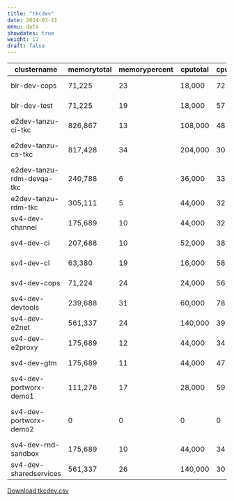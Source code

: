 ```yaml
---
title: "tkcdev"
date: 2024-03-11
menu: data
showdates: true
weight: 11
draft: false
---
```

<!--more-->
| clustername               | memorytotal | memorypercent | cputotal | cpupercent | nodecount | health       | message                                           |
| ------------------------- | ----------- | ------------- | -------- | ---------- | --------- | ------------ | ------------------------------------------------- |
| blr-dev-cops              |      71,225 |            23 |   18,000 |         72 |         6 | HEALTHY      | Cluster is healthy                                |
| blr-dev-test              |      71,225 |            19 |   18,000 |         57 |         6 | HEALTHY      | Cluster is healthy                                |
| e2dev-tanzu-ci-tkc        |     826,867 |            13 |  108,000 |         48 |         9 | HEALTHY      | Cluster is healthy                                |
| e2dev-tanzu-cs-tkc        |     817,428 |            34 |  204,000 |         30 |        27 | WARNING      | 1 node is in WARNING state.                       |
| e2dev-tanzu-rdm-devqa-tkc |     240,788 |             6 |   36,000 |         33 |         6 | HEALTHY      | Cluster is healthy                                |
| e2dev-tanzu-rdm-tkc       |     305,111 |             5 |   44,000 |         32 |         7 | HEALTHY      | Cluster is healthy                                |
| sv4-dev-channel           |     175,689 |            10 |   44,000 |         32 |         7 | HEALTHY      | Cluster is healthy                                |
| sv4-dev-ci                |     207,688 |            10 |   52,000 |         38 |         8 | HEALTHY      | Cluster is healthy                                |
| sv4-dev-cl                |      63,380 |            19 |   16,000 |         58 |         5 | HEALTHY      | Cluster is healthy                                |
| sv4-dev-cops              |      71,224 |            24 |   24,000 |         56 |         6 | HEALTHY      | Cluster is healthy                                |
| sv4-dev-devtools          |     239,688 |            31 |   60,000 |         78 |         9 | HEALTHY      | Cluster is healthy                                |
| sv4-dev-e2net             |     561,337 |            24 |  140,000 |         39 |        11 | HEALTHY      | Cluster is healthy                                |
| sv4-dev-e2proxy           |     175,689 |            12 |   44,000 |         34 |         7 | HEALTHY      | Cluster is healthy                                |
| sv4-dev-gtm               |     175,689 |            11 |   44,000 |         47 |         7 | HEALTHY      | Cluster is healthy                                |
| sv4-dev-portworx-demo1    |     111,276 |            17 |   28,000 |         59 |         7 | HEALTHY      | Cluster is healthy                                |
| sv4-dev-portworx-demo2    |           0 |             0 |        0 |          0 |         7 | DISCONNECTED | Disconnected. Last heartbeat 2024-02-27T08:07:27Z |
| sv4-dev-rnd-sandbox       |     175,689 |            10 |   44,000 |         34 |         7 | HEALTHY      | Cluster is healthy                                |
| sv4-dev-sharedservices    |     561,337 |            26 |  140,000 |         30 |        11 | HEALTHY      | Cluster is healthy                                |
[Download tkcdev.csv](/csv/tkcdev.csv)
